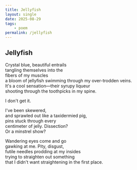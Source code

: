 ```yaml
---
title: Jellyfish
layout: single
date: 2025-08-29
tags:
    - poem
permalink: /jellyfish
---
```

## Jellyfish

Crystal blue, beautiful entrails\
tangling themselves into the\
fibers of my muscles\
a bloom of jellyfish swimming through my over-trodden veins.\
It's a cool sensation—their syrupy liqueur\
shooting through the toothpicks in my spine.

I don't get it.

I've been skewered,\
and sprawled out like a taxidermied pig,\
pins stuck through every\
centimeter of jelly. Dissection?\
Or a minstrel show?

Wandering eyes come and go\
gawking at me. Pity, disgust,\
futile needles prodding at my insides\
trying to straighten out something\
that I didn't want straightening in the first place.